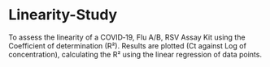 # Linearity-Study
To assess the linearity of a COVID‑19, Flu A/B, RSV Assay Kit using the Coefficient of determination (R²). Results are plotted (Ct against Log of concentration), calculating the R² using the linear regression of data points.
